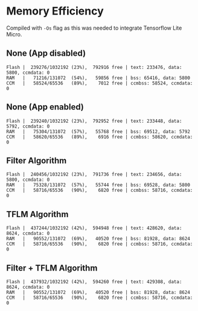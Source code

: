 # Memory Efficiency
Compiled with `-Os` flag as this was needed to integrate Tensorflow Lite Micro.
## None (App disabled)
```
Flash |  239276/1032192 (23%),  792916 free | text: 233476, data: 5800, ccmdata: 0
RAM   |   71216/131072  (54%),   59856 free | bss: 65416, data: 5800
CCM   |   58524/65536   (89%),    7012 free | ccmbss: 58524, ccmdata: 0
```
## None (App enabled)
```
Flash |  239240/1032192 (23%),  792952 free | text: 233448, data: 5792, ccmdata: 0
RAM   |   75304/131072  (57%),   55768 free | bss: 69512, data: 5792
CCM   |   58620/65536   (89%),    6916 free | ccmbss: 58620, ccmdata: 0
```
## Filter Algorithm 
```
Flash |  240456/1032192 (23%),  791736 free | text: 234656, data: 5800, ccmdata: 0
RAM   |   75328/131072  (57%),   55744 free | bss: 69528, data: 5800
CCM   |   58716/65536   (90%),    6820 free | ccmbss: 58716, ccmdata: 0
```
## TFLM Algorithm
```
Flash |  437244/1032192 (42%),  594948 free | text: 428620, data: 8624, ccmdata: 0
RAM   |   90552/131072  (69%),   40520 free | bss: 81928, data: 8624
CCM   |   58716/65536   (90%),    6820 free | ccmbss: 58716, ccmdata: 0
```
## Filter + TFLM Algorithm
```
Flash |  437932/1032192 (42%),  594260 free | text: 429308, data: 8624, ccmdata: 0
RAM   |   90552/131072  (69%),   40520 free | bss: 81928, data: 8624
CCM   |   58716/65536   (90%),    6820 free | ccmbss: 58716, ccmdata: 0
```